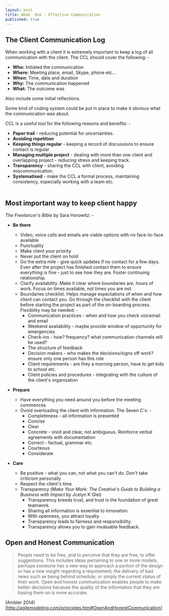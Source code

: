 ```yaml
---
layout: post
title: Week  One - Effective Communication
published: true
---
```


## The Client Communication Log

When working with a client it is extremely important to keep a log of all communication with the client.
The CCL should cover the following: - 

* **Who:** Initiated the communication<br>
* **Where:** Meeting place, email, Skype, phone etc...<br>
* **When:** Time, date and duration<br>
* **Why:** The communication happened<br>
* **What:** The outcome was

Also include some initial reflections.

Some kind of coding system could be put in place to make it obvious what the communication was about.

CCL is a useful tool for the following reasons and benefits: -

* **Paper trail** - reducing potential for uncertainties. 
* **Avoiding repetition**
* **Keeping things regular** - keeping a record of discussions to ensure contact is regular
* **Managing multiple project** - dealing with more than one client and overlapping project - reducing stress and keeping track.
* **Transparency** - sharing the CCL with client, avoiding miscommunication.
* **Systematised** - make the CCL a formal process, maintaining consistency, especially working with a team etc.
<br><br>

## Most important way to keep client happy

_The Freelancer's Bible_ by Sara Horowitz: -

* **Be there** 
    * Video, voice calls and emails are viable options with no face-to-face available
    * Punctuality
    * Make client your priority
    * Never put the client on hold
    * Go the extra mile - give quick updates if no contact for a few days. Even after the project has finished contact them to ensure everything is fine - just to see how they are. Foster continuing relationship.
    * Clarify availability. Make it clear where boundaries are, hours of work. Focus on times available, not times you are not. 
    * Boundaries checklist. Helps manage expectations of when and how client can contact you. Go through the checklist with the client before starting the project as part of the on-boarding process. Flexibility may be needed: -
        * Communication practices - when and how you check voicemail and email
        * Weekend availability - maybe provide window of opportunity for emergencies
        * Check-ins - how? frequency? what communication channels will be used?
        * The structure of feedback
        * Decision makers - who makes the decisions/signs off work? ensure only one person has this role
        * Client requirements - are they a morning person, have to get kids to school etc.
        * Client policies and procedures - integrating with the culture of the client's organisation

* **Prepare**
    * Have everything you need around you before the meeting commences
    * Ovoid overloading the client with information. The Seven C's: -
        * Completeness - all information is presented
        * Concise
        * Clear
        * Concrete - vivid and clear, not ambiguous. Reinforce verbal agreements with documentation
        * Correct - factual, grammar etc.
        * Courteous 
        * Considerate

* **Care**
    * Be positive - what you can, not what you can't do. Don't take criticism personally
    * Respect the client's time
    * Transparency (_Make Your Mark: The Creative's Guide to Building a Business with Impact_ by Jcelyn K Glei)
        * Transparency breeds trust, and trust is the foundation of great teamwork.
        * Sharing all information is essential to innovation.
        * With openness, you attract loyalty.
        * Transparency leads to fairness and responsibility.
        * Transparency allows you to gain invaluable feedback.

## Open and Honest Communication 
> People need to be free, and to perceive that they are free, to offer suggestions. This includes ideas pertaining to one or more models, perhaps someone has a new way to approach a portion of the design or has a new insight regarding a requirement; the delivery of bad news such as being behind schedule; or simply the current status of their work. Open and honest communication enables people to make better decisions because the quality of the information that they are basing them on is more accurate.

(Ambler 2014)[http://agilemodeling.com/principles.htm#OpenAndHonestCommunication]








